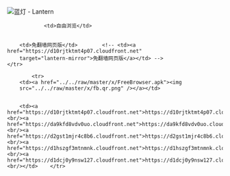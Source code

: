

<img src="../../raw/master/x/8e0a2b81.c82003be.LanternYellow2.png" alt="蓝灯 - Lantern"/>
<table>
    <tr>
                
                <td>自由浏览</td>
        
        
        <td>免翻墙网页版</td>        <!-- <td><a href="https://d10rjtktmt4p07.cloudfront.net"
        target="lantern-mirror">免翻墙网页版</a></td> -->
    </tr>
    
            <tr>
        <td><a href="../../raw/master/x/FreeBrowser.apk"><img
        src="../../raw/master/x/fb.qr.png" /></a></td>

        
        <td><a href="https://d10rjtktmt4p07.cloudfront.net">https://d10rjtktmt4p07.cloudfront.net</a><br/><a href="https://da9kfd8vdv0uo.cloudfront.net">https://da9kfd8vdv0uo.cloudfront.net</a><br/><a href="https://d2gst1mjr4c8b6.cloudfront.net">https://d2gst1mjr4c8b6.cloudfront.net</a><br/><a href="https://d1hszgf3mtnmnk.cloudfront.net">https://d1hszgf3mtnmnk.cloudfront.net</a><br/><a href="https://d1dcj0y9nsw127.cloudfront.net">https://d1dcj0y9nsw127.cloudfront.net</a><br/></td>    </tr>
</table>
